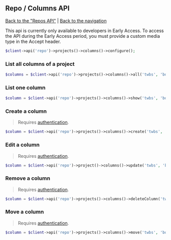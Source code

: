 ## Repo / Columns API
[Back to the "Repos API"](../repos.md) | [Back to the navigation](../README.md)

This api is currently only available to developers in Early Access. To access the API during the Early Access period, 
you must provide a custom media type in the Accept header.

```php
$client->api('repo')->projects()->columns()->configure();
```

### List all columns of a project

```php
$columns = $client->api('repo')->projects()->columns()->all('twbs', 'bootstrap', $projectId);
```

### List one column

```php
$column = $client->api('repo')->projects()->columns()->show('twbs', 'bootstrap', $columnId);
```

### Create a column

> Requires [authentication](../security.md).

```php
$column = $client->api('repo')->projects()->columns()->create('twbs', 'bootstrap', $projectId, array('name' => 'Column name'));
```

### Edit a column

> Requires [authentication](../security.md).

```php
$column = $client->api('repo')->project()->columns()->update('twbs', 'bootstrap', $columnId, array('name' => 'New name'));
```

### Remove a column

> Requires [authentication](../security.md).

```php
$column = $client->api('repo')->projects()->columns()->deleteColumn('twbs', 'bootstrap', $columnId);
```

### Move a column

> Requires [authentication](../security.md).

```php
$column = $client->api('repo')->projects()->columns()->move('twbs', 'bootstrap', $columnId, array('position' => 'first));
```

